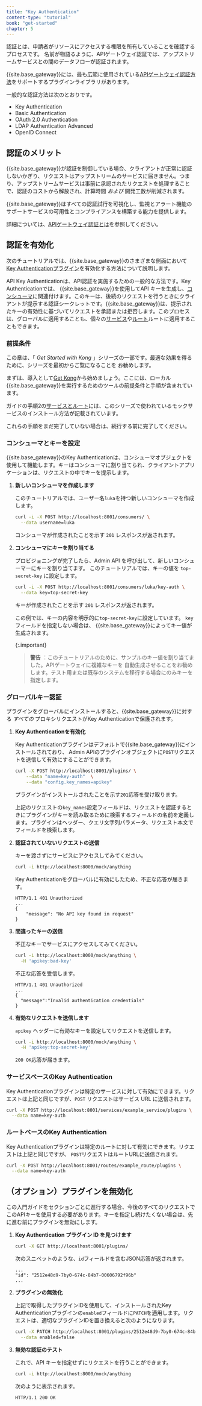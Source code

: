 ```yaml
---
title: "Key Authentication"
content-type: "tutorial"
book: "get-started"
chapter: 5
---
```

認証とは、申請者がリソースにアクセスする権限を所有していることを確認するプロセスです。
名前が物語るように、APIゲートウェイ認証では、アップストリームサービスとの間のデータフローが認証されます。


{{site.base_gateway}}には、最も広範に使用されている[APIゲートウェイ認証方法](/hub/#authentication)をサポートするプラグインライブラリがあります。

一般的な認証方法は次のとおりです。

* Key Authentication
* Basic Authentication
* OAuth 2\.0 Authentication
* LDAP Authentication Advanced
* OpenID Connect

認証のメリット
-------

{{site.base_gateway}}が認証を制御している場合、クライアントが正常に認証しないかぎり、リクエストはアップストリームのサービスに届きません。つまり、アップストリームサービスは事前に承認されたリクエストを処理することで、認証のコストから解放され、計算時間 *および* 開発工数が削減されます。


{{site.base_gateway}}はすべての認証試行を可視化し、監視とアラート機能のサポートサービスの可用性とコンプライアンスを構築する能力を提供します。

詳細については、[APIゲートウェイ認証とは](https://konghq.com/learning-center/api-gateway/api-gateway-authentication)を参照してください。

認証を有効化
------

次のチュートリアルでは、{{site.base_gateway}}のさまざまな側面において[Key Authenticationプラグイン](/hub/kong-inc/key-auth/)を有効化する方法について説明します。

API Key Authenticationは、API認証を実施するための一般的な方法です。Key Authenticationでは、
{{site.base_gateway}}を使用してAPI キーを生成し、[コンシューマ](/gateway/api/admin-ee/latest/#/Consumers/list-consumer/)に関連付けます。このキーは、後続のリクエストを行うときにクライアントが提示する認証シークレットです。{{site.base_gateway}}は、提示されたキーの有効性に基づいてリクエストを承認または拒否します。このプロセスは、グローバルに適用することも、個々の[サービス](/gateway/latest/key-concepts/services/)や[ルート](/gateway/latest/key-concepts/routes/)ルートに適用することもできます。

### 前提条件

この章は、「 *Get Started with Kong* 」シリーズの一部です。最適な効果を得るために、シリーズを最初からご覧になることを
お勧めします。

まずは、導入として[Get Kong](/gateway/latest/get-started/)から始めましょう。ここには、ローカル{{site.base_gateway}}を実行するためのツールの前提条件と手順が含まれています。

ガイドの手順2の[サービスとルート](/gateway/latest/get-started/services-and-routes/)には、このシリーズで使われているモックサービスのインストール方法が記載されています。

これらの手順をまだ完了していない場合は、続行する前に完了してください。

### コンシューマとキーを設定

{{site.base_gateway}}のKey Authenticationは、コンシューマオブジェクトを使用して機能します。キーはコンシューマに割り当てられ、クライアントアプリケーションは、リクエストの中でキーを提示します。

1. **新しいコンシューマを作成します** 

   このチュートリアルでは、ユーザー名`luka`を持つ新しいコンシューマを作成します。

   ```sh
   curl -i -X POST http://localhost:8001/consumers/ \
     --data username=luka
   ```

   コンシューマが作成されたことを示す `201` レスポンスが返されます。
2. **コンシューマにキーを割り当てる** 

   プロビジョニングが完了したら、Admin API を呼び出して、新しいコンシューマーにキーを割り当てます。
   このチュートリアルでは、キーの値を `top-secret-key` に設定します。

   ```sh
   curl -i -X POST http://localhost:8001/consumers/luka/key-auth \
     --data key=top-secret-key
   ```

   キーが作成されたことを示す `201` レスポンスが返されます。

   この例では、キーの内容を明示的に`top-secret-key`に設定しています。
   `key`フィールドを指定しない場合は、 {{site.base_gateway}}によってキー値が生成されます。

   {:.important}
   > 
   > **警告** ：このチュートリアルのために、サンプルのキー値を割り当てました。APIゲートウェイに複雑なキーを
   > 自動生成させることをお勧めします。テスト用または既存のシステムを移行する場合にのみキーを指定します。

### グローバルキー認証

プラグインをグローバルにインストールすると、{{site.base_gateway}}に対する *すべての* プロキシリクエストがKey Authenticationで保護されます。

1. **Key Authenticationを有効化** 

   Key Authenticationプラグインはデフォルトで{{site.base_gateway}}にインストールされており、
   Admin APIのプラグインオブジェクトに`POST`リクエストを送信して有効にすることができます。

   ```sh
   curl -X POST http://localhost:8001/plugins/ \
       --data "name=key-auth"  \
       --data "config.key_names=apikey"
   ```

   プラグインがインストールされたことを示す`201`応答を受け取ります。

   上記のリクエストの`key_names`設定フィールドは、リクエストを認証するときにプラグインがキーを読み取るために検索するフィールドの名前を定義します。プラグインはヘッダー、クエリ文字列パラメータ、リクエスト本文でフィールドを検索します。
2. **認証されていないリクエストの送信** 

   キーを渡さずにサービスにアクセスしてみてください。

   ```sh
   curl -i http://localhost:8000/mock/anything
   ```

   Key Authenticationをグローバルに有効にしたため、不正な応答が届きます。

   ```text
   HTTP/1.1 401 Unauthorized
   ...
   {
       "message": "No API key found in request"
   }
   ```

3. **間違ったキーの送信** 

   不正なキーでサービスにアクセスしてみてください。

   ```sh
   curl -i http://localhost:8000/mock/anything \
     -H 'apikey:bad-key'
   ```

   不正な応答を受信します。

   ```text
   HTTP/1.1 401 Unauthorized
   ...
   {
     "message":"Invalid authentication credentials"
   }
   ```

4. **有効なリクエストを送信します** 

   `apikey` ヘッダーに有効なキーを設定してリクエストを送信します。

   ```sh
   curl -i http://localhost:8000/mock/anything \
     -H 'apikey:top-secret-key'
   ```

   `200 OK`応答が届きます。

### サービスベースのKey Authentication

Key Authenticationプラグインは特定のサービスに対して有効にできます。リクエストは上記と同じですが、`POST` リクエストはサービス URL に送信されます。

```sh
curl -X POST http://localhost:8001/services/example_service/plugins \
  --data name=key-auth
```

### ルートベースのKey Authentication

Key Authenticationプラグインは特定のルートに対して有効にできます。リクエストは上記と同じですが、 `POST`リクエストはルートURLに送信されます。

```sh
curl -X POST http://localhost:8001/routes/example_route/plugins \
  --data name=key-auth
```

（オプション）プラグインを無効化
----------------

この入門ガイドをセクションごとに進行する場合、今後のすべてのリクエストでこのAPIキーを使用する必要があります。キーを指定し続けたくない場合は、先に進む前にプラグインを無効にします。

1. **Key Authentication プラグイン ID を見つけます** 

   ```sh
   curl -X GET http://localhost:8001/plugins/
   ```

   次のスニペットのような、`id`フィールドを含むJSON応答が返されます。

   ```text
   ...
   "id": "2512e48d9-7by0-674c-84b7-00606792f96b"
   ...
   ```

2. **プラグインの無効化** 

   上記で取得したプラグインIDを使用して、インストールされたKey Authenticationプラグインの`enabled`フィールドに`PATCH`を適用します。リクエストは、適切なプラグインIDを置き換えると次のようになります。

   ```sh
   curl -X PATCH http://localhost:8001/plugins/2512e48d9-7by0-674c-84b7-00606792f96b \
     --data enabled=false
   ```

3. **無効な認証のテスト** 

   これで、API キーを指定せずにリクエストを行うことができます。

   ```sh
   curl -i http://localhost:8000/mock/anything
   ```

   次のように表示されます。

   ```text
   HTTP/1.1 200 OK
   ```

